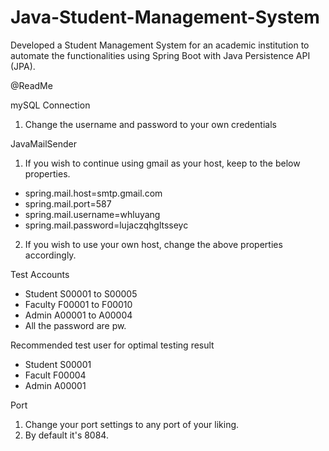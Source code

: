 # Java-Student-Management-System
Developed a Student Management System for an academic institution to automate the functionalities using Spring Boot with Java Persistence API (JPA).

@ReadMe

mySQL Connection 
1) Change the username and password to your own credentials

JavaMailSender
1) If you wish to continue using gmail as your host, keep to the below properties.
- spring.mail.host=smtp.gmail.com
- spring.mail.port=587
- spring.mail.username=whluyang
- spring.mail.password=lujaczqhgltsseyc
2) If you wish to use your own host, change the above properties accordingly. 

Test Accounts 
- Student S00001 to S00005 
- Faculty F00001 to F00010
- Admin A00001 to A00004
- All the password are pw. 

Recommended test user for optimal testing result
- Student S00001 
- Facult F00004
- Admin A00001

Port
1) Change your port settings to any port of your liking. 
2) By default it's 8084.

 
